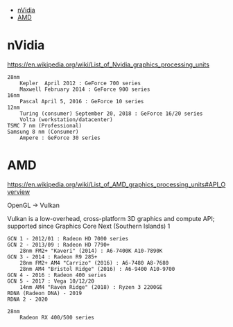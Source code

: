 <!-- TOC -->

- [nVidia](#nvidia)
- [AMD](#amd)

<!-- /TOC -->

# nVidia
https://en.wikipedia.org/wiki/List_of_Nvidia_graphics_processing_units

    28nm
        Kepler  April 2012 : GeForce 700 series
        Maxwell February 2014 : GeForce 900 series
    16nm
        Pascal April 5, 2016 : GeForce 10 series
    12nm	
        Turing (consumer) September 20, 2018 : GeForce 16/20 series
        Volta (workstation/datacenter)
    TSMC 7 nm (Professional)
    Samsung 8 nm (Consumer)
        Ampere : GeForce 30 series

# AMD
https://en.wikipedia.org/wiki/List_of_AMD_graphics_processing_units#API_Overview

OpenGL -> Vulkan

Vulkan is a low-overhead, cross-platform 3D graphics and compute API; supported since Graphics Core Next (Southern Islands) 1

    GCN 1 - 2012/01 : Radeon HD 7000 series
    GCN 2 - 2013/09 : Radeon HD 7790+
        28nm FM2+ "Kaveri" (2014) : A6-7400K A10-7890K
    GCN 3 - 2014 : Radeon R9 285+
        28nm FM2+ AM4 "Carrizo" (2016) : A6-7480 A8-7680
        28nm AM4 "Bristol Ridge" (2016) : A6-9400 A10-9700
    GCN 4 - 2016 : Radeon 400 series
    GCN 5 - 2017 : Vega 10/12/20
        14nm AM4 "Raven Ridge" (2018) : Ryzen 3 2200GE
    RDNA (Radeon DNA) - 2019
    RDNA 2 - 2020

    28nm    
        Radeon RX 400/500 series